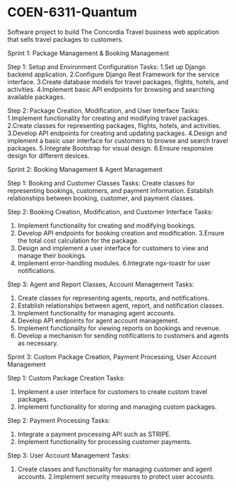 # COEN-6311-Quantum
Software project to build The Concordia Travel business web application that sells travel packages to customers. 


Sprint 1: Package Management & Booking Management


Step 1: Setup and Environment Configuration
Tasks:
1.Set up Django backend application.
2.Configure Django Rest Framework for the service interface.
3.Create database models for travel packages, flights, hotels, and activities.
4.Implement basic API endpoints for browsing and searching available packages.


Step 2: Package Creation, Modification, and User Interface
Tasks:
1.Implement functionality for creating and modifying travel packages.
2.Create classes for representing packages, flights, hotels, and activities.
3.Develop API endpoints for creating and updating packages.
4.Design and implement a basic user interface for customers to browse and search travel packages.
5.Integrate Bootstrap for visual design.
6.Ensure responsive design for different devices.




Sprint 2: Booking Management & Agent Management


Step 1: Booking and Customer Classes
Tasks:
Create classes for representing bookings, customers, and payment information.
Establish relationships between booking, customer, and payment classes.


Step 2: Booking Creation, Modification, and Customer Interface
Tasks:
1. Implement functionality for creating and modifying bookings.
2. Develop API endpoints for booking creation and modification.
3.Ensure the total cost calculation for the package.
4. Design and implement a user interface for customers to view and manage their bookings.
5. Implement error-handling modules.
6.Integrate ngx-toastr for user notifications.

Step 3: Agent and Report Classes, Account Management
Tasks:
1. Create classes for representing agents, reports, and notifications.
2. Establish relationships between agent, report, and notification classes.
3. Implement functionality for managing agent accounts.
4. Develop API endpoints for agent account management.
5. Implement functionality for viewing reports on bookings and revenue.
6. Develop a mechanism for sending notifications to customers and agents as necessary.





Sprint 3: Custom Package Creation, Payment Processing, User Account Management

Step 1: Custom Package Creation
Tasks:
1. Implement a user interface for customers to create custom travel packages.
2. Implement functionality for storing and managing custom packages.

Step 2: Payment Processing
Tasks:
1. Integrate a payment processing API such as STRIPE.
2. Implement functionality for processing customer payments.

Step 3: User Account Management
Tasks:
1. Create classes and functionality for managing customer and agent accounts.
2.Implement security measures to protect user accounts.





